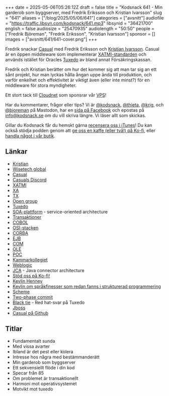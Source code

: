 +++
date = 2025-05-06T05:26:12Z
draft = false
title = "Kodsnack 641 - Min garderob som byggserver, med Fredrik Eriksson och Kristian Ivarsson"
slug = "641"
aliases = ["/blog/2025/05/06/641"]
categories = ["avsnitt"]
audiofile = "https://traffic.libsyn.com/kodsnack/641.mp3"
libsynid = "36421700"
english = false
audiosize = "25470935"
audiolength = "50:50"
people = ["Fredrik Björeman", "Fredrik Eriksson", "Kristian Ivarsson"]
sponsor = []
images = ["avsnitt/641/641-cover.png"]
+++

Fredrik snackar [Casual](http://casual.laz.se/documentation/en/1.6/README.html) med Fredrik Eriksson och [Kristian Ivarsson](https://www.linkedin.com/in/kristian-ivarsson-2315aa4/). Casual är en öppen middleware som implementerar [XATMI-standarden](https://pubs.opengroup.org/onlinepubs/009649399/toc.pdf) och används istället för Oracles [Tuxedo](https://en.wikipedia.org/wiki/Tuxedo_%28software%29) av bland annat Försäkringskassan.

Fredrik och Kristian berätter om hur det kommer sig att man tar sig an ett sånt projekt, hur man lyckas hålla ångan uppe ända till produktion, och varför enkelhet och effektivitet är viktigt även (eller inte minst?) för en middleware för stora myndigheter.

Ett stort tack till [Cloudnet](https://www.cloudnet.se) som sponsrar vår [VPS](https://en.wikipedia.org/wiki/Virtual_private_server)!

Har du kommentarer, frågor eller tips? Vi är [@kodsnack](https://social.podsnack.se/@kodsnack), [@thieta](https://6510.nu/@thieta), [@krig](https://6510.nu/@krig), och [@bjoreman](https://toot.cafe/@bjoreman) på Mastodon, har en [sida på Facebook](https://www.facebook.com/) och epostas på [info@kodsnack.se](mailto:info@kodsnack.se) om du vill skriva längre. Vi läser allt som skickas.

Gillar du Kodsnack får du hemskt gärna [recensera oss i iTunes](https://itunes.apple.com/se/podcast/kodsnack/id561631498?l=en)! Du kan också stödja podden genom att <a href="https://ko-fi.com/kodsnack" rel="payment">ge oss en kaffe (eller två!) på Ko-fi</a>, eller [handla något i vår butik](https://shop.spreadshirt.se/kodsnack/).

## Länkar
- [Kristian](https://www.linkedin.com/in/kristian-ivarsson-2315aa4/)
- [Wisetech global](https://www.wisetechglobal.com/)
- [Casual](http://casual.laz.se/documentation/en/1.6/README.html)
- [Casuals Discord](https://discord.com/channels/960208635458363425)
- [XATMI](https://pubs.opengroup.org/onlinepubs/009649399/toc.pdf)
- [XA](https://pubs.opengroup.org/onlinepubs/009680699/toc.pdf)
- [TX](https://pubs.opengroup.org/onlinepubs/9694999599/toc.pdf)
- [Open group](https://www.opengroup.org/togaf)
- [Tuxedo](https://en.wikipedia.org/wiki/Tuxedo_%28software%29)
- [SOA-plattform](https://en.wikipedia.org/wiki/Service-oriented_architecture) - service-oriented architecture
- [Transaktioner](https://en.wikipedia.org/wiki/Transaction_processing)
- [COBOL](https://en.wikipedia.org/wiki/COBOL)
- [OSI-stacken](https://en.wikipedia.org/wiki/OSI_model)
- [CORBA](https://en.wikipedia.org/wiki/Common_Object_Request_Broker_Architecture)
- [EJB](https://en.wikipedia.org/wiki/Jakarta_Enterprise_Beans)
- [COM](https://en.wikipedia.org/wiki/Component_Object_Model)
- [OLE](https://en.wikipedia.org/wiki/Object_Linking_and_Embedding)
- [POC](https://en.wikipedia.org/wiki/Proof_of_concept)
- [Kammarkollegiet](https://www.kammarkollegiet.se/om-oss)
- [Weblogic](https://en.wikipedia.org/wiki/Oracle_Fusion_Middleware)
- [JCA](https://docs.jboss.org/jbossas/6/JCA_Guide/en-US/html/jca-intro.chapt.html) - Java connector architecture
- [Stöd oss på Ko-fi!](https://ko-fi.com/kodsnack)
- [Kevlin Henney](https://kevlin.tel/)
- [Kevlin om språkfinesser som redan fanns i strukturerad programmering](https://www.youtube.com/watch?v=SFv8Wm2HdNM)
- [Scheme](https://en.wikipedia.org/wiki/Scheme_%28programming_language%29)
- [Two-phase commit](https://en.wikipedia.org/wiki/Two-phase_commit_protocol)
- [Black tie](https://www.informationweek.com/software-services/red-hat-adds-black-tie-as-substitute-for-tuxedo) - Red hat-svar på Tuxedo
- [Jboss](https://en.wikipedia.org/wiki/JBoss_Enterprise_Application_Platform)
- [Casual på Github](https://github.com/casualcore/casual)

## Titlar
- Fundamentalt sunda
- Med vissa avarter
- Ibland är det pest eller kolera
- Intresse hos några med bestämmanderätt
- Min garderob som byggserver
- Ett sekvensiellt flöde i din kod
- Specar från 85
- Om problemet är transaktionellt
- Harmoni mot operativsystemet
- Motvikt mot tuxedo
